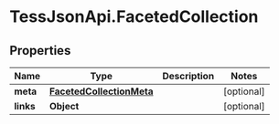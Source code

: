 # TessJsonApi.FacetedCollection

## Properties
Name | Type | Description | Notes
------------ | ------------- | ------------- | -------------
**meta** | [**FacetedCollectionMeta**](FacetedCollectionMeta.md) |  | [optional] 
**links** | **Object** |  | [optional] 


